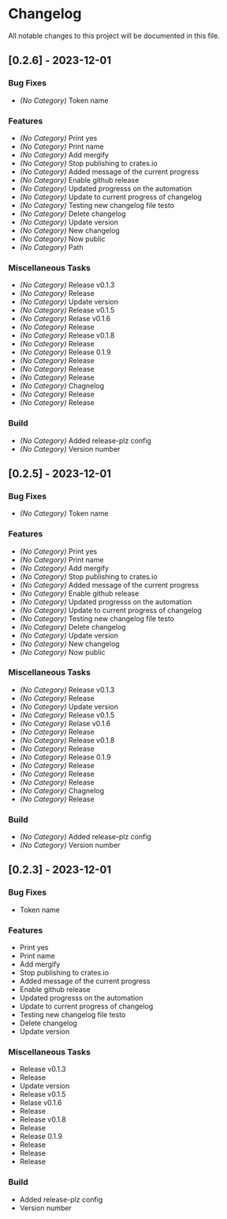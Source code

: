 # Changelog

All notable changes to this project will be documented in this file.

## [0.2.6] - 2023-12-01

### Bug Fixes

- *(No Category)* Token name


### Features

- *(No Category)* Print yes
- *(No Category)* Print name
- *(No Category)* Add mergify
- *(No Category)* Stop publishing to crates.io
- *(No Category)* Added message of the current progress
- *(No Category)* Enable github release
- *(No Category)* Updated progresss on the automation
- *(No Category)* Update to current progress of changelog
- *(No Category)* Testing new changelog file testo
- *(No Category)* Delete changelog
- *(No Category)* Update version
- *(No Category)* New changelog
- *(No Category)* Now public
- *(No Category)* Path


### Miscellaneous Tasks

- *(No Category)* Release v0.1.3
- *(No Category)* Release
- *(No Category)* Update version
- *(No Category)* Release v0.1.5
- *(No Category)* Relase v0.1.6
- *(No Category)* Release
- *(No Category)* Release v0.1.8
- *(No Category)* Release
- *(No Category)* Release 0.1.9
- *(No Category)* Release
- *(No Category)* Release
- *(No Category)* Release
- *(No Category)* Chagnelog
- *(No Category)* Release
- *(No Category)* Release


### Build

- *(No Category)* Added release-plz config
- *(No Category)* Version number


<!-- generated by git-cliff -->
## [0.2.5] - 2023-12-01

### Bug Fixes

- *(No Category)* Token name


### Features

- *(No Category)* Print yes
- *(No Category)* Print name
- *(No Category)* Add mergify
- *(No Category)* Stop publishing to crates.io
- *(No Category)* Added message of the current progress
- *(No Category)* Enable github release
- *(No Category)* Updated progresss on the automation
- *(No Category)* Update to current progress of changelog
- *(No Category)* Testing new changelog file testo
- *(No Category)* Delete changelog
- *(No Category)* Update version
- *(No Category)* New changelog
- *(No Category)* Now public


### Miscellaneous Tasks

- *(No Category)* Release v0.1.3
- *(No Category)* Release
- *(No Category)* Update version
- *(No Category)* Release v0.1.5
- *(No Category)* Relase v0.1.6
- *(No Category)* Release
- *(No Category)* Release v0.1.8
- *(No Category)* Release
- *(No Category)* Release 0.1.9
- *(No Category)* Release
- *(No Category)* Release
- *(No Category)* Release
- *(No Category)* Chagnelog
- *(No Category)* Release


### Build

- *(No Category)* Added release-plz config
- *(No Category)* Version number


<!-- generated by git-cliff -->
## [0.2.3] - 2023-12-01

### Bug Fixes

- Token name

### Features

- Print yes
- Print name
- Add mergify
- Stop publishing to crates.io
- Added message of the current progress
- Enable github release
- Updated progresss on the automation
- Update to current progress of changelog
- Testing new changelog file testo
- Delete changelog
- Update version

### Miscellaneous Tasks

- Release v0.1.3
- Release
- Update version
- Release v0.1.5
- Relase v0.1.6
- Release
- Release v0.1.8
- Release
- Release 0.1.9
- Release
- Release
- Release

### Build

- Added release-plz config
- Version number

<!-- generated by git-cliff -->
